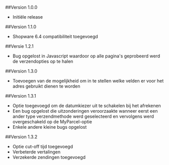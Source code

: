 ##Version 1.0.0
- Initiële release

##Version 1.1.0
- Shopware 6.4 compatibiliteit toegevoegd

##Versie 1.2.1
- Bug opgelost in Javascript waardoor op alle pagina's geprobeerd werd de verzendopties op te halen

##Version 1.3.0
- Toevoegen van de mogelijkheid om in te stellen welke velden er voor het adres gebruikt dienen te worden

##Version 1.3.1
- Optie toegevoegd om de datumkiezer uit te schakelen bij het afrekenen
- Een bug opgelost die uitzonderingen veroorzaakte wanneer eerst een ander type verzendmethode werd geselecteerd en vervolgens werd overgeschakeld op de MyParcel-optie
- Enkele andere kleine bugs opgelost

##Version 1.3.2
- Optie cut-off tijd toegevoegd
- Verbeterde vertalingen
- Verzekerde zendingen toegevoegd
